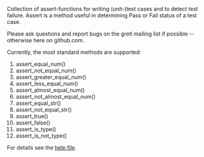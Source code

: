 Collection of assert-functions for writing (unit-)test cases and to detect test failure. Assert is a method useful in determining Pass or Fail status of a test case.

Please ask questions and report bugs on the gretl mailing list if possible -- otherwise here on github.com.

Currently, the most standard methods are supported:

1) assert_equal_num()
2) assert_not_equal_num()
3) assert_greater_equal_num()
4) assert_less_equal_num()
5) assert_almost_equal_num()
6) assert_not_almost_equal_num()
7) assert_equal_str()
8) assert_not_equal_str()
9) assert_true()
10) assert_false()
11) assert_is_type()
12) assert_is_not_type()

For details see the [help file](src/assertion_help.txt).
